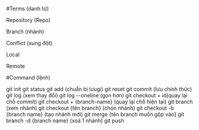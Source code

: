 #Terms (danh từ)

Repository (Repo)

Branch (nhánh)

Conflict (xung đột)

Local

Remote


#Command (lệnh)

git init
git status
git add (chuẩn bị lưugi)
git reset
git commit (lưu chính thức)
git log (xem thay đổi)
git log --oneline (gọn hơn)
git checkout + id(quay lại chỗ commit)
git checkout + {branch-name} (quay lại chỗ hiện tại)
git branch (xem nhánh)
git checkout {tên branch} (chọn nhánh)
git checkout -b {branch name} (tạo nhánh mới)
git merge {tên branch muốn gộp vào}
git branch -d {branch name} (xoá 1 nhánh)
git push